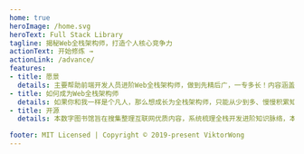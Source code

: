 ```yaml
---
home: true
heroImage: /home.svg
heroText: Full Stack Library
tagline: 揭秘Web全栈架构师，打造个人核心竞争力
actionText: 开始修炼 →
actionLink: /advance/
features:
- title: 愿景
  details: 主要帮助前端开发人员进阶Web全栈架构师，做到先精后广，一专多长！内容涵盖深入Vue、React、Node、小程序、微信公众号开发、React-native、Flutter、Hybrid、区块链、工程化、自动化测试、数据结构与算法等等,助你职场路上披荆斩棘。
- title: 如何成为Web全栈架构师
  details: 如果你和我一样是个凡人，那么想成长为全栈架构师，只能从少到多、慢慢积累知识和经验。这里我推荐采用“先精后广，一专多长”的流程来学习。采用这种方式来学习，不光可以触类旁通、举一反三，还让我们学习得更快，而且循序渐进更符合一般人的职业生涯发展。
- title: 开源
  details: 本数字图书馆旨在搜集整理互联网优质内容，系统梳理全栈开发进阶知识脉络，本着开源的原则，帮助coder掌握Web全栈主流干货技术，掌握互联网核心技术硬技能，掌握架构师成长的核心软技能。

footer: MIT Licensed | Copyright © 2019-present ViktorWong
---
```

